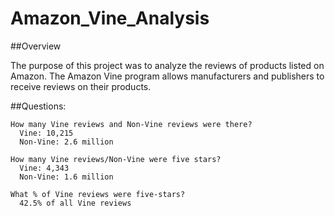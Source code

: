 # Amazon_Vine_Analysis

##Overview 
  
  The purpose of this project was to analyze the reviews of products listed on Amazon. The Amazon Vine program allows manufacturers and publishers to receive reviews on their products. 
  
  ##Questions: 
  
    How many Vine reviews and Non-Vine reviews were there? 
      Vine: 10,215
      Non-Vine: 2.6 million 
      
    How many Vine reviews/Non-Vine were five stars? 
      Vine: 4,343
      Non-Vine: 1.6 million 
      
    What % of Vine reviews were five-stars? 
      42.5% of all Vine reviews   
   

